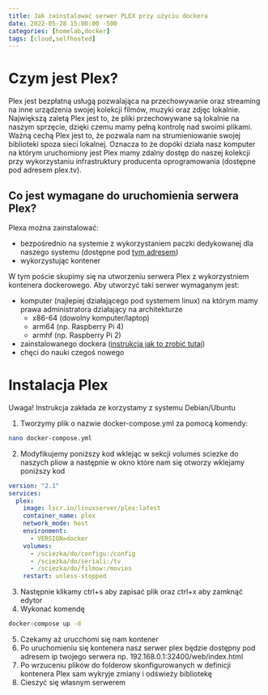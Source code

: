 ```yaml
---
title: Jak zainstalować serwer PLEX przy użyciu dockera
date: 2022-05-28 15:00:00 -500
categories: [homelab,docker]
tags: [cloud,selfhosted]
---
```

# Czym jest Plex?

Plex jest bezpłatną usługą pozwalająca na przechowywanie oraz streaming na inne urządzenia swojej kolekcji filmów, muzyki oraz zdjęc lokalnie. Największą zaletą Plex jest to, że pliki przechowywane są lokalnie na naszym sprzęcie, dzięki czemu mamy pełną kontrolę nad swoimi plikami. Ważną cechą Plex jest to, że pozwala nam na strumieniowanie swojej biblioteki spoza sieci lokalnej. Oznacza to że dopóki działa nasz komputer na którym uruchomiony jest Plex mamy zdalny dostęp do naszej kolekcji przy wykorzystaniu infrastruktury producenta oprogramowania (dostępne pod adresem plex.tv).

## Co jest wymagane do uruchomienia serwera Plex?

Plexa można zainstalować: 
* bezpośrednio na systemie z wykorzystaniem paczki dedykowanej dla naszego systemu (dostępne pod [tym adresem](https://www.plex.tv/media-server-downloads/))
* wykorzystując kontener

W tym poście skupimy się na utworzeniu serwera Plex z wykorzystniem kontenera dockerowego. Aby utworzyć taki serwer wymaganym jest:
* komputer (najlepiej działającego pod systemem linux) na którym mamy prawa administratora działający na architekturze
    * x86-64 (dowolny komputer/laptop)
    * arm64 (np. Raspberry Pi 4)
    * armhf (np. Raspberry Pi 2)
* zainstalowanego dockera ([instrukcja jak to zrobić tutaj](https://kamkom.cloud/posts/jak-zainstalowac-dockera/))
* chęci do nauki czegoś nowego

# Instalacja Plex
Uwaga! Instrukcja zakłada ze korzystamy z systemu Debian/Ubuntu

1. Tworzymy plik o nazwie docker-compose.yml za pomocą komendy:
```bash
nano docker-compose.yml
```
2. Modyfikujemy poniższy kod wklejąc w sekcji volumes sciezke do naszych pliow a następnie w okno które nam się otworzy wklejamy poniższy kod
```yml   
version: "2.1"
services:
  plex:
    image: lscr.io/linuxserver/plex:latest
    container_name: plex
    network_mode: host
    environment:
      - VERSION=docker
    volumes:
      - /sciezka/do/configu:/config
      - /sciezka/do/seriali:/tv
      - /sciezka/do/filmow:/movies
    restart: unless-stopped
```
3. Następnie klikamy ctrl+s aby zapisać plik oraz ctrl+x aby zamknąć edytor
4. Wykonać komendę
```bash
docker-compose up -d
```
5. Czekamy aż urucchomi się nam kontener
6. Po uruchomieniu się kontenera nasz serwer plex będzie dostępny pod adresem ip twojego serwera np. 192.168.0.1:32400/web/index.html
7. Po wrzuceniu plików do folderow skonfigurowanych w definicji kontenera Plex sam wykryje zmiany i odświeży bibliotekę
8. Cieszyć się własnym serwerem